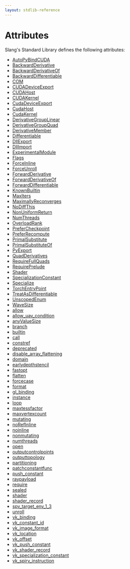 ```yaml
---
layout: stdlib-reference
---
```

# Attributes

Slang's Standard Library defines the following attributes:

- [AutoPyBindCUDA](autopybindcuda-046abcd)
- [BackwardDerivative](backwardderivative-08)
- [BackwardDerivativeOf](backwardderivativeof-08i)
- [BackwardDifferentiable](backwarddifferentiable-08)
- [COM](com-012)
- [CUDADeviceExport](cudadeviceexport-01234a)
- [CUDAHost](cudahost-01234)
- [CUDAKernel](cudakernel-01234)
- [CudaDeviceExport](cudadeviceexport-04a)
- [CudaHost](cudahost-04)
- [CudaKernel](cudakernel-04)
- [DerivativeGroupLinear](derivativegrouplinear-0af)
- [DerivativeGroupQuad](derivativegroupquad-0af)
- [DerivativeMember](derivativemember-0a)
- [Differentiable](differentiable-0)
- [DllExport](dllexport-03)
- [DllImport](dllimport-03)
- [ExperimentalModule](experimentalmodule-0c)
- [Flags](flags-0)
- [ForceInline](forceinline-05)
- [ForceUnroll](forceunroll-05)
- [ForwardDerivative](forwardderivative-07)
- [ForwardDerivativeOf](forwardderivativeof-07h)
- [ForwardDifferentiable](forwarddifferentiable-07)
- [KnownBuiltin](knownbuiltin-05)
- [MaxIters](maxiters-03)
- [MaximallyReconverges](maximallyreconverges-09)
- [NoDiffThis](nodiffthis-026)
- [NonUniformReturn](nonuniformreturn-03a)
- [NumThreads](numthreads-03)
- [OverloadRank](overloadrank-08)
- [PreferCheckpoint](prefercheckpoint-06)
- [PreferRecompute](preferrecompute-06)
- [PrimalSubstitute](primalsubstitute-06)
- [PrimalSubstituteOf](primalsubstituteof-06g)
- [PyExport](pyexport-02)
- [QuadDerivatives](quadderivatives-04)
- [RequireFullQuads](requirefullquads-07b)
- [RequirePrelude](requireprelude-07)
- [Shader](shader-0)
- [SpecializationConstant](specializationconstant-0e)
- [Specialize](specialize-0)
- [TorchEntryPoint](torchentrypoint-05a)
- [TreatAsDifferentiable](treatasdifferentiable-057)
- [UnscopedEnum](unscopedenum-08)
- [WaveSize](wavesize-04)
- [allow](allow)
- [allow\_uav\_condition](allow_uav_condition)
- [anyValueSize](anyvaluesize-38)
- [branch](branch)
- [builtin](builtin)
- [call](call)
- [constref](constref)
- [deprecated](deprecated)
- [disable\_array\_flattening](disable_array_flattening)
- [domain](domain)
- [earlydepthstencil](earlydepthstencil)
- [fastopt](fastopt)
- [flatten](flatten)
- [forcecase](forcecase)
- [format](format)
- [gl\_binding](gl_binding)
- [instance](instance)
- [loop](loop)
- [maxtessfactor](maxtessfactor)
- [maxvertexcount](maxvertexcount)
- [mutating](mutating)
- [noRefInline](norefinline-25)
- [noinline](noinline)
- [nonmutating](nonmutating)
- [numthreads](numthreads)
- [open](open)
- [outputcontrolpoints](outputcontrolpoints)
- [outputtopology](outputtopology)
- [partitioning](partitioning)
- [patchconstantfunc](patchconstantfunc)
- [push\_constant](push_constant)
- [raypayload](raypayload)
- [require](require)
- [sealed](sealed)
- [shader](shader)
- [shader\_record](shader_record)
- [spv\_target\_env\_1\_3](spv_target_env_1_3)
- [unroll](unroll)
- [vk\_binding](vk_binding)
- [vk\_constant\_id](vk_constant_id)
- [vk\_image\_format](vk_image_format)
- [vk\_location](vk_location)
- [vk\_offset](vk_offset)
- [vk\_push\_constant](vk_push_constant)
- [vk\_shader\_record](vk_shader_record)
- [vk\_specialization\_constant](vk_specialization_constant)
- [vk\_spirv\_instruction](vk_spirv_instruction)

<!-- RTD-TOC-START
```{toctree}
:titlesonly:
:hidden:

AutoPyBindCUDA <autopybindcuda-046abcd>
BackwardDerivative <backwardderivative-08>
BackwardDerivativeOf <backwardderivativeof-08i>
BackwardDifferentiable <backwarddifferentiable-08>
COM <com-012>
CUDADeviceExport <cudadeviceexport-01234a>
CUDAHost <cudahost-01234>
CUDAKernel <cudakernel-01234>
CudaDeviceExport <cudadeviceexport-04a>
CudaHost <cudahost-04>
CudaKernel <cudakernel-04>
DerivativeGroupLinear <derivativegrouplinear-0af>
DerivativeGroupQuad <derivativegroupquad-0af>
DerivativeMember <derivativemember-0a>
Differentiable <differentiable-0>
DllExport <dllexport-03>
DllImport <dllimport-03>
ExperimentalModule <experimentalmodule-0c>
Flags <flags-0>
ForceInline <forceinline-05>
ForceUnroll <forceunroll-05>
ForwardDerivative <forwardderivative-07>
ForwardDerivativeOf <forwardderivativeof-07h>
ForwardDifferentiable <forwarddifferentiable-07>
KnownBuiltin <knownbuiltin-05>
MaxIters <maxiters-03>
MaximallyReconverges <maximallyreconverges-09>
NoDiffThis <nodiffthis-026>
NonUniformReturn <nonuniformreturn-03a>
NumThreads <numthreads-03>
OverloadRank <overloadrank-08>
PreferCheckpoint <prefercheckpoint-06>
PreferRecompute <preferrecompute-06>
PrimalSubstitute <primalsubstitute-06>
PrimalSubstituteOf <primalsubstituteof-06g>
PyExport <pyexport-02>
QuadDerivatives <quadderivatives-04>
RequireFullQuads <requirefullquads-07b>
RequirePrelude <requireprelude-07>
Shader <shader-0>
SpecializationConstant <specializationconstant-0e>
Specialize <specialize-0>
TorchEntryPoint <torchentrypoint-05a>
TreatAsDifferentiable <treatasdifferentiable-057>
UnscopedEnum <unscopedenum-08>
WaveSize <wavesize-04>
allow <allow>
allow_uav_condition <allow_uav_condition>
anyValueSize <anyvaluesize-38>
branch <branch>
builtin <builtin>
call <call>
constref <constref>
deprecated <deprecated>
disable_array_flattening <disable_array_flattening>
domain <domain>
earlydepthstencil <earlydepthstencil>
fastopt <fastopt>
flatten <flatten>
forcecase <forcecase>
format <format>
gl_binding <gl_binding>
instance <instance>
loop <loop>
maxtessfactor <maxtessfactor>
maxvertexcount <maxvertexcount>
mutating <mutating>
noRefInline <norefinline-25>
noinline <noinline>
nonmutating <nonmutating>
numthreads <numthreads>
open <open>
outputcontrolpoints <outputcontrolpoints>
outputtopology <outputtopology>
partitioning <partitioning>
patchconstantfunc <patchconstantfunc>
push_constant <push_constant>
raypayload <raypayload>
require <require>
sealed <sealed>
shader <shader>
shader_record <shader_record>
spv_target_env_1_3 <spv_target_env_1_3>
unroll <unroll>
vk_binding <vk_binding>
vk_constant_id <vk_constant_id>
vk_image_format <vk_image_format>
vk_location <vk_location>
vk_offset <vk_offset>
vk_push_constant <vk_push_constant>
vk_shader_record <vk_shader_record>
vk_specialization_constant <vk_specialization_constant>
vk_spirv_instruction <vk_spirv_instruction>
```
RTD-TOC-END -->
